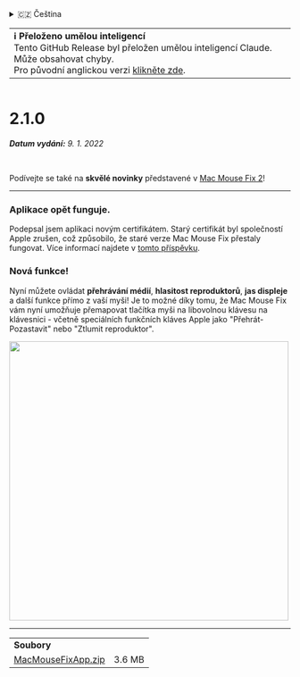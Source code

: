 <details>
<summary>🇨🇿 Čeština</summary>

[🇬🇧 English (GitHub Release)](https://github.com/noah-nuebling/mac-mouse-fix/releases/tag/2.1.0)\
[🇦🇩 Català](https://redirect.macmousefix.com/?target=mmf-release&tag=2.1.0&locale=ca)\
[🇩🇪 Deutsch](https://redirect.macmousefix.com/?target=mmf-release&tag=2.1.0&locale=de)\
[🇪🇸 Español](https://redirect.macmousefix.com/?target=mmf-release&tag=2.1.0&locale=es)\
[🇫🇷 Français](https://redirect.macmousefix.com/?target=mmf-release&tag=2.1.0&locale=fr)\
[🇮🇩 Indonesia](https://redirect.macmousefix.com/?target=mmf-release&tag=2.1.0&locale=id)\
[🇮🇹 Italiano](https://redirect.macmousefix.com/?target=mmf-release&tag=2.1.0&locale=it)\
[🇭🇺 Magyar](https://redirect.macmousefix.com/?target=mmf-release&tag=2.1.0&locale=hu)\
[🇳🇱 Nederlands](https://redirect.macmousefix.com/?target=mmf-release&tag=2.1.0&locale=nl)\
[🇵🇱 Polski](https://redirect.macmousefix.com/?target=mmf-release&tag=2.1.0&locale=pl)\
[🇧🇷 Português (Brasil)](https://redirect.macmousefix.com/?target=mmf-release&tag=2.1.0&locale=pt-BR)\
[🇵🇹 Português (Portugal)](https://redirect.macmousefix.com/?target=mmf-release&tag=2.1.0&locale=pt-PT)\
[🇷🇴 Română](https://redirect.macmousefix.com/?target=mmf-release&tag=2.1.0&locale=ro)\
[🇸🇪 Svenska](https://redirect.macmousefix.com/?target=mmf-release&tag=2.1.0&locale=sv)\
[🇻🇳 Tiếng Việt](https://redirect.macmousefix.com/?target=mmf-release&tag=2.1.0&locale=vi)\
[🇹🇷 Türkçe](https://redirect.macmousefix.com/?target=mmf-release&tag=2.1.0&locale=tr)\
**🇨🇿 Čeština**\
[🇬🇷 Ελληνικά](https://redirect.macmousefix.com/?target=mmf-release&tag=2.1.0&locale=el)\
[🇷🇺 Русский](https://redirect.macmousefix.com/?target=mmf-release&tag=2.1.0&locale=ru)\
[🇺🇦 Українська](https://redirect.macmousefix.com/?target=mmf-release&tag=2.1.0&locale=uk)\
[🇮🇱 עברית](https://redirect.macmousefix.com/?target=mmf-release&tag=2.1.0&locale=he)\
[🇸🇦 العربية](https://redirect.macmousefix.com/?target=mmf-release&tag=2.1.0&locale=ar)\
[🇮🇳 हिन्दी](https://redirect.macmousefix.com/?target=mmf-release&tag=2.1.0&locale=hi)\
[🇹🇭 ไทย](https://redirect.macmousefix.com/?target=mmf-release&tag=2.1.0&locale=th)\
[🇨🇳 中文 (简体)](https://redirect.macmousefix.com/?target=mmf-release&tag=2.1.0&locale=zh-Hans)\
[🇨🇳 中文 (繁體)](https://redirect.macmousefix.com/?target=mmf-release&tag=2.1.0&locale=zh-Hant)\
[🇭🇰 中文（香港)](https://redirect.macmousefix.com/?target=mmf-release&tag=2.1.0&locale=zh-HK)\
[🇯🇵 日本語](https://redirect.macmousefix.com/?target=mmf-release&tag=2.1.0&locale=ja)\
[🇰🇷 한국어](https://redirect.macmousefix.com/?target=mmf-release&tag=2.1.0&locale=ko)\
[Help translate Mac Mouse Fix to different languages!](https://github.com/noah-nuebling/mac-mouse-fix/discussions/731)
</details>
<table align=><td>
<b>ℹ️ Přeloženo umělou inteligencí</b><br>
Tento GitHub Release byl přeložen umělou inteligencí Claude. Může obsahovat chyby.<br>
Pro původní anglickou verzi <a href="https://github.com/noah-nuebling/mac-mouse-fix/releases/tag/2.1.0">klikněte zde</a>.
</td></table>

<table></table>

# 2.1.0
***Datum vydání:** 9. 1. 2022*

<br>

Podívejte se také na **skvělé novinky** představené v [Mac Mouse Fix 2](https://redirect.macmousefix.com/?target=mmf-release&tag=2.0.0&locale=cs)!

---

### Aplikace opět funguje.

Podepsal jsem aplikaci novým certifikátem. Starý certifikát byl společností Apple zrušen, což způsobilo, že staré verze Mac Mouse Fix přestaly fungovat. Více informací najdete v [tomto příspěvku](https://github.com/noah-nuebling/mac-mouse-fix/discussions/114).

### Nová funkce!

Nyní můžete ovládat **přehrávání médií**, **hlasitost reproduktorů**, **jas displeje** a další funkce přímo z vaší myši! 
Je to možné díky tomu, že Mac Mouse Fix vám nyní umožňuje přemapovat tlačítka myši na libovolnou klávesu na klávesnici - včetně speciálních funkčních kláves Apple jako "Přehrát-Pozastavit" nebo "Ztlumit reproduktor".

<img width="500px" src="https://user-images.githubusercontent.com/40808343/148666688-f2da6897-a6d2-47cb-86df-59afb3ab8682.gif">

---

<table align="start">
<tr>
    <td colspan=2>
        <b>Soubory</b>
    </td>
</tr>
<tr>
    <td><a href="https://github.com/noah-nuebling/mac-mouse-fix/releases/download/2.1.0/MacMouseFixApp.zip">MacMouseFixApp.zip</a></td>
    <td>3.6 MB</td>
</tr>
</table>